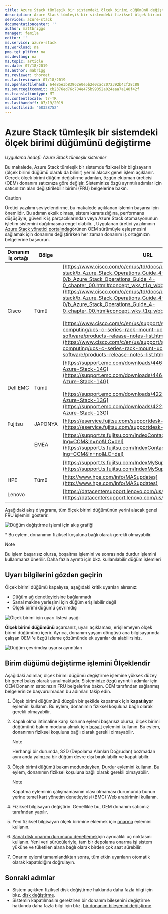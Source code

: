 ```yaml
---
title: Azure Stack tümleşik bir sistemdeki ölçek birimi düğümünü değiştirme | Microsoft Docs
description: Azure Stack tümleşik bir sistemdeki fiziksel ölçek birimi düğümünü değiştirmeyi öğrenin.
services: azure-stack
documentationcenter: ''
author: mattbriggs
manager: femila
editor: ''
ms.service: azure-stack
ms.workload: na
pms.tgt_pltfrm: na
ms.devlang: na
ms.topic: article
ms.date: 07/18/2019
ms.author: mabrigg
ms.reviewer: thoroet
ms.lastreviewed: 07/18/2019
ms.openlocfilehash: 64e85e3b83962e0e5b2e0cac2072392b4cf28c88
ms.sourcegitcommit: cb2376ed76c784e475b99352a024eaa7a148f42f
ms.translationtype: MT
ms.contentlocale: tr-TR
ms.lasthandoff: 07/19/2019
ms.locfileid: "68328752"
---
```

# <a name="replace-a-scale-unit-node-on-an-azure-stack-integrated-system"></a>Azure Stack tümleşik bir sistemdeki ölçek birimi düğümünü değiştirme

*Uygulama hedefi: Azure Stack tümleşik sistemler*

Bu makalede, Azure Stack tümleşik bir sistemde fiziksel bir bilgisayarın (ölçek birimi düğümü olarak da bilinir) yerini alacak genel işlem açıklanır. Gerçek ölçek birimi düğüm değiştirme adımları, özgün ekipman üreticisi (OEM) donanım satıcınıza göre değişir. Sisteminize özgü ayrıntılı adımlar için satıcınızın alan değiştirilebilir birimi (FRU) belgelerine bakın.

> [!CAUTION]  
> Üretici yazılımı seviyelendirme, bu makalede açıklanan işlemin başarısı için önemlidir. Bu adımın eksik olması, sistem kararsızlığına, performans düşüşüyle, güvenlik iş parçacıklarından veya Azure Stack otomasyonunun işletim sistemini dağıtmasına engel olabilir. , Uygulanan üretici yazılımının [Azure Stack yönetici portalında](azure-stack-updates.md)görünen OEM sürümüyle eşleşmesini sağlamak için donanımı değiştirirken her zaman donanım iş ortağınızın belgelerine başvurun.

| Donanım Iş ortağı | Bölge | URL |
|------------------|--------|-------------------------------------------------------------------------------------------------------------------------------------------------------------------------------------------------------------------------------------------------------------------------------------------------------------------------------------------|
| Cisco | Tümü | [https://www.cisco.com/c/en/us/td/docs/unified_computing/ucs/azure-stack/b_Azure_Stack_Operations_Guide_4-0/b_Azure_Stack_Operations_Guide_4-0_chapter_00.html#concept_wks_t1q_wbb](https://www.cisco.com/c/en/us/td/docs/unified_computing/ucs/azure-stack/b_Azure_Stack_Operations_Guide_4-0/b_Azure_Stack_Operations_Guide_4-0_chapter_00.html#concept_wks_t1q_wbb)<br><br>[https://www.cisco.com/c/en/us/support/servers-unified-computing/ucs-c-series-rack-mount-ucs-managed-server-software/products-release-notes-list.html](https://www.cisco.com/c/en/us/support/servers-unified-computing/ucs-c-series-rack-mount-ucs-managed-server-software/products-release-notes-list.html) |
| Dell EMC | Tümü | [https://support.emc.com/downloads/44615_Cloud-for-Microsoft-Azure-Stack-14G](https://support.emc.com/downloads/44615_Cloud-for-Microsoft-Azure-Stack-14G)<br><br>[https://support.emc.com/downloads/42238_Cloud-for-Microsoft-Azure-Stack-13G](https://support.emc.com/downloads/42238_Cloud-for-Microsoft-Azure-Stack-13G) |
| Fujitsu | JAPONYA | [https://eservice.fujitsu.com/supportdesk-web/](https://eservice.fujitsu.com/supportdesk-web/) |
|  | EMEA | [https://support.ts.fujitsu.com/IndexContact.asp?lng=COM&ln=no&LC=del](https://support.ts.fujitsu.com/IndexContact.asp?lng=COM&ln=no&LC=del) |
|  |  | [https://support.ts.fujitsu.com/IndexMySupport.asp](https://support.ts.fujitsu.com/IndexMySupport.asp) |
| HPE | Tümü | [http://www.hpe.com/info/MASupdates](http://www.hpe.com/info/MASupdates) |
| Lenovo |  | [https://datacentersupport.lenovo.com/us/en/solutions/ht505122](https://datacentersupport.lenovo.com/us/en/solutions/ht505122) |

Aşağıdaki akış diyagramı, tüm ölçek birimi düğümünün yerini alacak genel FRU işlemini gösterir.

![Düğüm değiştirme işlemi için akış grafiği](media/azure-stack-replace-node/replacenodeflow.png)

\* Bu eylem, donanımın fiziksel koşuluna bağlı olarak gerekli olmayabilir.

> [!Note]  
> Bu işlem başarısız olursa, boşaltma işlemini ve sonrasında durdur işlemini kullanmanız önerilir. Daha fazla ayrıntı için bkz. kullanılabilir düğüm işlemleri  

## <a name="review-alert-information"></a>Uyarı bilgilerini gözden geçirin

Ölçek birimi düğümü kapalıysa, aşağıdaki kritik uyarıları alırsınız:

- Düğüm ağ denetleyicisine bağlanmadı
- Sanal makine yerleşimi için düğüm erişilebilir değil
- Ölçek birimi düğümü çevrimdışı

![Ölçek birimi için uyarı listesi aşağı](media/azure-stack-replace-node/nodedownalerts.png)

**Ölçek birimi düğümünü** açarsanız, uyarı açıklaması, erişilemeyen ölçek birimi düğümünü içerir. Ayrıca, donanım yaşam döngüsü ana bilgisayarında çalışan OEM 'e özgü izleme çözümünde ek uyarılar da alabilirsiniz.

![Düğüm çevrimdışı uyarısı ayrıntıları](media/azure-stack-replace-node/nodeoffline.png)

## <a name="scale-unit-node-replacement-process"></a>Birim düğümü değiştirme işlemini Ölçeklendir

Aşağıdaki adımlar, ölçek birimi düğümü değiştirme işlemine yüksek düzey bir genel bakış olarak sunulmaktadır. Sisteminize özgü ayrıntılı adımlar için OEM Donanım satıcınızın FRU belgelerine bakın. OEM tarafından sağlanmış belgelerinize başvurulmadan bu adımları takip edin.

1. Ölçek birimi düğümünü düzgün bir şekilde kapatmak için **kapatılıyor** eylemini kullanın. Bu eylem, donanımın fiziksel koşuluna bağlı olarak gerekli olmayabilir. 

2. Kapalı olma ihtimaline karşı koruma eylemi başarısız olursa, ölçek birimi düğümünü bakım moduna almak için [boşalt](azure-stack-node-actions.md#drain) eylemini kullanın. Bu eylem, donanımın fiziksel koşuluna bağlı olarak gerekli olmayabilir.

   > [!NOTE]  
   > Herhangi bir durumda, S2D (Depolama Alanları Doğrudan) bozmadan aynı anda yalnızca bir düğüm devre dışı bırakılabilir ve kapatılabilir.

3. Ölçek birimi düğümü bakım modundayken, [Durdur](azure-stack-node-actions.md#stop) eylemini kullanın. Bu eylem, donanımın fiziksel koşuluna bağlı olarak gerekli olmayabilir.

   > [!NOTE]  
   > Kapatma eyleminin çalışmamasının olası olmaması durumunda bunun yerine temel kart yönetim denetleyicisi (BMC) Web arabirimini kullanın.

4. Fiziksel bilgisayarı değiştirin. Genellikle bu, OEM donanım satıcınız tarafından yapılır.
5. Yeni fiziksel bilgisayarı ölçek birimine eklemek için [onarma](azure-stack-node-actions.md#repair) eylemini kullanın.
6. [Sanal disk onarımı durumunu denetlemek](azure-stack-replace-disk.md#check-the-status-of-virtual-disk-repair-using-the-privileged-endpoint)için ayrıcalıklı uç noktasını kullanın. Yeni veri sürücüleriyle, tam bir depolama onarma işi sistem yüküne ve tüketilen alana bağlı olarak birden çok saat sürebilir.
7. Onarım eylemi tamamlandıktan sonra, tüm etkin uyarıların otomatik olarak kapatıldığını doğrulayın.

## <a name="next-steps"></a>Sonraki adımlar

- Sistem açıkken fiziksel disk değiştirme hakkında daha fazla bilgi için bkz. [disk değiştirme](azure-stack-replace-disk.md). 
- Sistemin kapatılmasını gerektiren bir donanım bileşenini değiştirme hakkında daha fazla bilgi için bkz. [bir donanım bileşenini değiştirme](azure-stack-replace-component.md).
